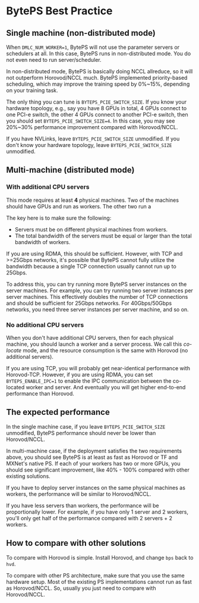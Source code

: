 # BytePS Best Practice

## Single machine (non-distributed mode)

When `DMLC_NUM_WORKER=1`, BytePS will not use the parameter servers or schedulers at all. In this case, BytePS runs in non-distributed mode. You do not even need to run server/scheduler.

In non-distributed mode, BytePS is basically doing NCCL allreduce, so it will not outperform Horovod/NCCL much. BytePS implemented priority-based scheduling, which may improve the training speed by 0%~15%, depending on your training task.

The only thing you can tune is `BYTEPS_PCIE_SWITCH_SIZE`. If you know your hardware topology, e.g., say you have 8 GPUs in total, 4 GPUs connect to one PCI-e switch, the other 4 GPUs connect to another PCI-e switch, then you should set `BYTEPS_PCIE_SWITCH_SIZE=4`. In this case, you may see 20%~30% performance improvement compared with Horovod/NCCL.

If you have NVLinks, leave `BYTEPS_PCIE_SWITCH_SIZE` unmodified. If you don't know your hardware topology, leave `BYTEPS_PCIE_SWITCH_SIZE` unmodified.

## Multi-machine (distributed mode)

### With additional CPU servers

This mode requires at least **4** physical machines. Two of the machines should have GPUs and run as workers. The other two run a

The key here is to make sure the following:
* Servers must be on different physical machines from workers.
* The total bandwidth of the servers must be equal or larger than the total bandwidth of workers.

If you are using RDMA, this should be sufficient. However, with TCP and >=25Gbps networks, it's possible that BytePS cannot fully utilize the bandwidth because a single TCP connection usually cannot run up to 25Gbps.

To address this, you can try running more BytePS server instances on the server machines. For example, you can try running two server instances per server machines. This effectively doubles the number of TCP connections and should be sufficient for 25Gbps networks. For 40Gbps/50Gbps networks, you need three server instances per server machine, and so on.

### No additional CPU servers

When you don't have additional CPU servers, then for each physical machine, you should launch a worker and a server process. We call this *co-locate* mode, and the resource consumption is the same with Horovod (no additional servers).

If you are using TCP, you will probably get near-identical performance with Horovod-TCP. However, if you are using RDMA, you can set `BYTEPS_ENABLE_IPC=1` to enable the IPC communication between the co-located worker and server. And eventually you will get higher end-to-end performance than Horovod.

## The expected performance

In the single machine case, if you leave `BYTEPS_PCIE_SWITCH_SIZE` unmodified, BytePS performance should never be lower than Horovod/NCCL.

In multi-machine case, if the deployment satisfies the two requirements above, you should see BytePS is at least as fast as Horovod or TF and MXNet's native PS. If each of your workers has two or more GPUs, you should see significant improvement, like 40% - 100% compared with other existing solutions.

If you have to deploy server instances on the same physical machines as workers, the performance will be similar to Horovod/NCCL.

If you have less servers than workers, the performance will be proportionally lower. For example, if you have only 1 server and 2 workers, you'll only get half of the performance compared with 2 servers + 2 workers.

## How to compare with other solutions

To compare with Horovod is simple. Install Horovod, and change `bps` back to `hvd`.

To compare with other PS architecture, make sure that you use the same hardware setup. Most of the existing PS implementations cannot run as fast as Horovod/NCCL. So, usually you just need to compare with Horovod/NCCL.
